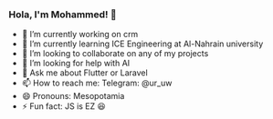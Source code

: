 ### Hola, I'm Mohammed! 👋

- 🔭 I’m currently working on crm
- 🌱 I’m currently learning ICE Engineering at Al-Nahrain university
- 👯 I’m looking to collaborate on any of my projects
- 🤔 I’m looking for help with AI
- 💬 Ask me about Flutter or Laravel
- 📫 How to reach me: Telegram: @ur_uw
- 😄 Pronouns: Mesopotamia
- ⚡ Fun fact: JS is EZ 😆
